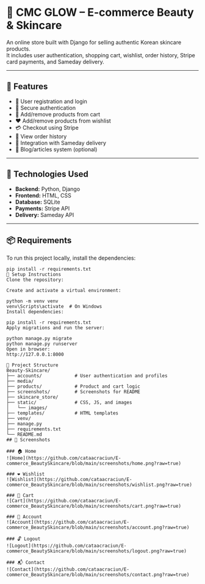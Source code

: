 # 🌸 CMC GLOW – E-commerce Beauty & Skincare

An online store built with Django for selling authentic Korean skincare products.  
It includes user authentication, shopping cart, wishlist, order history, Stripe card payments, and Sameday delivery.

---

## 🔑 Features

- 👤 User registration and login
- 🔐 Secure authentication
- 🛒 Add/remove products from cart
- ❤️ Add/remove products from wishlist
- 💳 Checkout using Stripe
- 🧾 View order history
- 🚚 Integration with Sameday delivery
- 📝 Blog/articles system (optional)

---

## 🧪 Technologies Used

- **Backend:** Python, Django
- **Frontend:** HTML, CSS
- **Database:** SQLite 
- **Payments:** Stripe API
- **Delivery:** Sameday API

---

## 📦 Requirements

To run this project locally, install the dependencies:

```
pip install -r requirements.txt
🔧 Setup Instructions
Clone the repository:

Create and activate a virtual environment:

python -m venv venv
venv\Scripts\activate  # On Windows
Install dependencies:

pip install -r requirements.txt
Apply migrations and run the server:

python manage.py migrate
python manage.py runserver
Open in browser:
http://127.0.0.1:8000

📁 Project Structure
Beauty-Skincare/
├── accounts/            # User authentication and profiles
├── media/
├── products/            # Product and cart logic
├── screenshots/         # Screenshots for README
├── skincare_store/
├── static/              # CSS, JS, and images
│   └── images/
├── templates/           # HTML templates
├── venv/
├── manage.py
├── requirements.txt
└── README.md
## 📸 Screenshots

### 🏠 Home
![Home](https://github.com/cataacraciun/E-commerce_BeautySkincare/blob/main/screenshots/home.png?raw=true)

### ❤️ Wishlist
![Wishlist](https://github.com/cataacraciun/E-commerce_BeautySkincare/blob/main/screenshots/wishlist.png?raw=true)

### 🛒 Cart
![Cart](https://github.com/cataacraciun/E-commerce_BeautySkincare/blob/main/screenshots/cart.png?raw=true)

### 👤 Account
![Account](https://github.com/cataacraciun/E-commerce_BeautySkincare/blob/main/screenshots/account.png?raw=true)

### 🔓 Logout
![Logout](https://github.com/cataacraciun/E-commerce_BeautySkincare/blob/main/screenshots/logout.png?raw=true)

### 📬 Contact
![Contact](https://github.com/cataacraciun/E-commerce_BeautySkincare/blob/main/screenshots/contact.png?raw=true)
